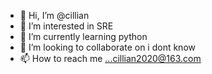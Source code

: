 - 👋 Hi, I’m @cillian
- 👀 I’m interested in SRE
- 🌱 I’m currently learning python
- 💞️ I’m looking to collaborate on i dont know
- 📫 How to reach me ...cillian2020@163.com

<!---
cillian2021/cillian2021 is a ✨ special ✨ repository because its `README.md` (this file) appears on your GitHub profile.
You can click the Preview link to take a look at your changes.
--->

